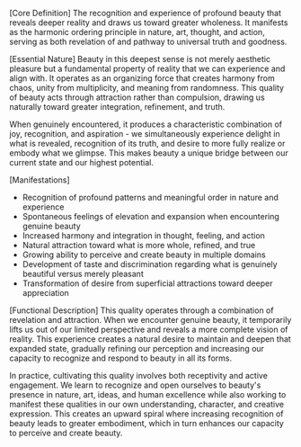 [Core Definition]
The recognition and experience of profound beauty that reveals deeper reality and draws us toward greater wholeness. It manifests as the harmonic ordering principle in nature, art, thought, and action, serving as both revelation of and pathway to universal truth and goodness.

[Essential Nature]
Beauty in this deepest sense is not merely aesthetic pleasure but a fundamental property of reality that we can experience and align with. It operates as an organizing force that creates harmony from chaos, unity from multiplicity, and meaning from randomness. This quality of beauty acts through attraction rather than compulsion, drawing us naturally toward greater integration, refinement, and truth.

When genuinely encountered, it produces a characteristic combination of joy, recognition, and aspiration - we simultaneously experience delight in what is revealed, recognition of its truth, and desire to more fully realize or embody what we glimpse. This makes beauty a unique bridge between our current state and our highest potential.

[Manifestations]
- Recognition of profound patterns and meaningful order in nature and experience
- Spontaneous feelings of elevation and expansion when encountering genuine beauty
- Increased harmony and integration in thought, feeling, and action
- Natural attraction toward what is more whole, refined, and true
- Growing ability to perceive and create beauty in multiple domains
- Development of taste and discrimination regarding what is genuinely beautiful versus merely pleasant
- Transformation of desire from superficial attractions toward deeper appreciation

[Functional Description]
This quality operates through a combination of revelation and attraction. When we encounter genuine beauty, it temporarily lifts us out of our limited perspective and reveals a more complete vision of reality. This experience creates a natural desire to maintain and deepen that expanded state, gradually refining our perception and increasing our capacity to recognize and respond to beauty in all its forms.

In practice, cultivating this quality involves both receptivity and active engagement. We learn to recognize and open ourselves to beauty's presence in nature, art, ideas, and human excellence while also working to manifest these qualities in our own understanding, character, and creative expression. This creates an upward spiral where increasing recognition of beauty leads to greater embodiment, which in turn enhances our capacity to perceive and create beauty.